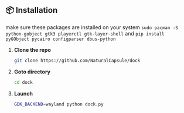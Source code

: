 ## 📦 Installation

make sure these packages are installed on your system
`sudo pacman -S python-gobject gtk3 playerctl gtk-layer-shell`
and
`pip install pyGObject pycairo configparser dbus-python`

1. **Clone the repo**
   ```bash
   git clone https://github.com/NaturalCapsule/dock
   ```

2. **Goto directory**
   ```bash
   cd dock
   ```

3. **Launch**

   ```bash
   GDK_BACKEND=wayland python dock.py
